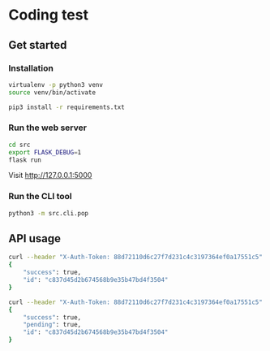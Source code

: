 # Coding test

## Get started

### Installation

```bash
virtualenv -p python3 venv
source venv/bin/activate

pip3 install -r requirements.txt
```

### Run the web server

```bash
cd src
export FLASK_DEBUG=1
flask run
```

Visit http://127.0.0.1:5000

### Run the CLI tool

```bash
python3 -m src.cli.pop
```

## API usage

```bash
curl --header "X-Auth-Token: 88d72110d6c27f7d231c4c3197364ef0a17551c5" http://127.0.0.1:5000/get/
{
    "success": true,
    "id": "c837d45d2b674568b9e35b47bd4f3504"
}
```

```bash
curl --header "X-Auth-Token: 88d72110d6c27f7d231c4c3197364ef0a17551c5" http://127.0.0.1:5000/get/c837d45d2b674568b9e35b47bd4f3504
{
    "success": true,
    "pending": true,
    "id": "c837d45d2b674568b9e35b47bd4f3504"
}
```
